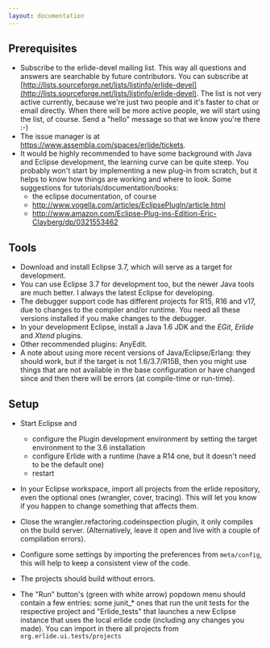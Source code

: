 ```yaml
---
layout: documentation
---
```


## Prerequisites

* Subscribe to the erlide-devel mailing list. This way all questions and answers are searchable by future contributors. You can subscribe at [http://lists.sourceforge.net/lists/listinfo/erlide-devel](http://lists.sourceforge.net/lists/listinfo/erlide-devel). The list is not very active currently, because we're just two people and it's faster to chat or email directly. When there will be more active people, we will start using the list, of course. Send a "hello" message so that we know you're there :-)
* The issue manager is at https://www.assembla.com/spaces/erlide/tickets.
* It would be highly recommended to have some background with Java and Eclipse development, the learning curve can be quite steep. You probably won't start by implementing a new plug-in from scratch, but it helps to know how things are working and where to look. Some suggestions for tutorials/documentation/books:
  * the eclipse documentation, of course
  * http://www.vogella.com/articles/EclipsePlugIn/article.html
  * http://www.amazon.com/Eclipse-Plug-ins-Edition-Eric-Clayberg/dp/0321553462

## Tools

* Download and install Eclipse 3.7, which will serve as a target for development. 
* You can use Eclipse 3.7 for development too, but the newer Java tools are much better. I always the latest Eclipse for developing.
* The debugger support code has different projects for R15, R16 and v17, due to changes to the compiler and/or runtime. You need all these versions installed if you make changes to the debugger.
* In your development Eclipse, install a Java 1.6 JDK and the _EGit_, _Erlide_ and _Xtend_ plugins.
* Other recommended plugins: AnyEdit.
* A note about using more recent versions of Java/Eclipse/Erlang: they should work, but if the target is not 1.6/3.7/R15B, then you might use things that are not available in the base configuration or have changed since and then there will be errors (at compile-time or run-time).

## Setup

* Start Eclipse and 
  * configure the Plugin development environment by setting the target environment to the 3.6 installation 
  * configure Erlide with a runtime (have a R14 one, but it doesn't need to be the default one)
  * restart
* In your Eclipse workspace, import all projects from the erlide repository, even the optional ones (wrangler, cover, tracing). This will let you know if you happen to change something that affects them.
* Close the wrangler.refactoring.codeinspection plugin, it only compiles on the build server. (Alternatively, leave it open and live with a couple of compilation errors).
* Configure some settings by importing the preferences from `meta/config`, this will help to keep a consistent view of the code. 

* The projects should build without errors.

* The "Run" button's (green with white arrow) popdown menu should contain a few entries: some junit_* ones that run the unit tests for the respective project and "Erlide_tests" that launches a new Eclipse instance that uses the local erlide code (including any changes you made). You can import in there all projects from `org.erlide.ui.tests/projects`